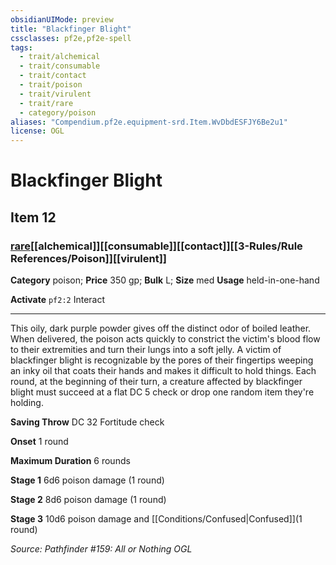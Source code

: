 ```yaml
---
obsidianUIMode: preview
title: "Blackfinger Blight"
cssclasses: pf2e,pf2e-spell
tags:
  - trait/alchemical
  - trait/consumable
  - trait/contact
  - trait/poison
  - trait/virulent
  - trait/rare
  - category/poison
aliases: "Compendium.pf2e.equipment-srd.Item.WvDbdESFJY6Be2u1"
license: OGL
---
```

# Blackfinger Blight
## Item 12
### [rare](rare.md "Rare Rarity Trait")[[alchemical]][[consumable]][[contact]][[3-Rules/Rule References/Poison]][[virulent]]

**Category** poison; 
**Price** 350 gp; 
**Bulk** L; **Size** med
**Usage** held-in-one-hand

**Activate** `pf2:2` Interact

* * *

This oily, dark purple powder gives off the distinct odor of boiled leather. When delivered, the poison acts quickly to constrict the victim's blood flow to their extremities and turn their lungs into a soft jelly. A victim of blackfinger blight is recognizable by the pores of their fingertips weeping an inky oil that coats their hands and makes it difficult to hold things. Each round, at the beginning of their turn, a creature affected by blackfinger blight must succeed at a flat DC 5 check or drop one random item they're holding.

**Saving Throw** DC 32 Fortitude check

**Onset** 1 round

**Maximum Duration** 6 rounds

**Stage 1** 6d6 poison damage (1 round)

**Stage 2** 8d6 poison damage (1 round)

**Stage 3** 10d6 poison damage and [[Conditions/Confused|Confused]](1 round)

*Source: Pathfinder #159: All or Nothing*
*OGL*